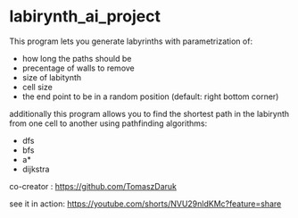 # labirynth_ai_project
This program lets you generate labyrinths with parametrization of:
- how long the paths should be
- precentage of walls to remove
- size of labitynth
- cell size
- the end point to be in a random position (default: right bottom corner) 



additionally this program allows you to find the shortest path in the labirynth from one cell to another using pathfinding algorithms:
- dfs
- bfs
- a*
- dijkstra


co-creator : https://github.com/TomaszDaruk

see it in action: https://youtube.com/shorts/NVU29nldKMc?feature=share
